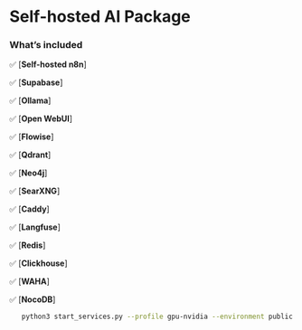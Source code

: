 # Self-hosted AI Package

### What’s included
✅ [**Self-hosted n8n**]

✅ [**Supabase**]

✅ [**Ollama**]

✅ [**Open WebUI**]

✅ [**Flowise**]

✅ [**Qdrant**]

✅ [**Neo4j**]

✅ [**SearXNG**]

✅ [**Caddy**]

✅ [**Langfuse**]

✅ [**Redis**]

✅ [**Clickhouse**]

✅ [**WAHA**]

✅ [**NocoDB**]


```bash
   python3 start_services.py --profile gpu-nvidia --environment public
   ```

